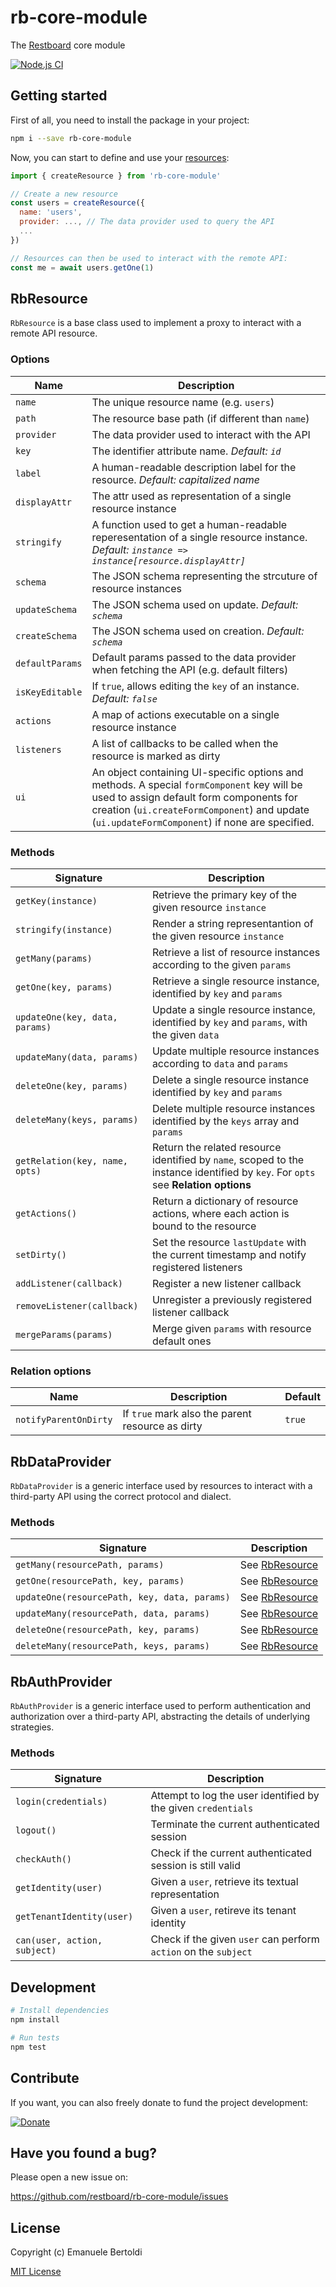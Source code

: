 # rb-core-module

The [Restboard](https://restboard.github.io/) core module

[![Node.js CI](https://github.com/restboard/rb-core-module/actions/workflows/node.js.yml/badge.svg)](https://github.com/restboard/rb-core-module/actions/workflows/node.js.yml)

## Getting started

First of all, you need to install the package in your project:

```bash
npm i --save rb-core-module
```

Now, you can start to define and use your [resources](#RbResource):

```js
import { createResource } from 'rb-core-module'

// Create a new resource
const users = createResource({
  name: 'users',
  provider: ..., // The data provider used to query the API
  ...
})

// Resources can then be used to interact with the remote API:
const me = await users.getOne(1)
```

## RbResource

`RbResource` is a base class used to implement a proxy to interact with a remote API resource.

### Options

| Name            | Description                                                                                                                                                                                                                             |
| --------------- | --------------------------------------------------------------------------------------------------------------------------------------------------------------------------------------------------------------------------------------- |
| `name`          | The unique resource name (e.g. `users`)                                                                                                                                                                                                 |
| `path`          | The resource base path (if different than `name`)                                                                                                                                                                                       |
| `provider`      | The data provider used to interact with the API                                                                                                                                                                                         |
| `key`           | The identifier attribute name. _Default: `id`_                                                                                                                                                                                          |
| `label`         | A human-readable description label for the resource. _Default: capitalized name_                                                                                                                                                        |
| `displayAttr`   | The attr used as representation of a single resource instance                                                                                                                                                                           |
| `stringify`     | A function used to get a human-readable reperesentation of a single resource instance. _Default: `instance => instance[resource.displayAttr]`_                                                                                          |
| `schema`        | The JSON schema representing the strcuture of resource instances                                                                                                                                                                        |
| `updateSchema`  | The JSON schema used on update. _Default: `schema`_                                                                                                                                                                                     |
| `createSchema`  | The JSON schema used on creation. _Default: `schema`_                                                                                                                                                                                   |
| `defaultParams` | Default params passed to the data provider when fetching the API (e.g. default filters)                                                                                                                                                 |
| `isKeyEditable` | If `true`, allows editing the `key` of an instance. _Default: `false`_                                                                                                                                                                  |
| `actions`       | A map of actions executable on a single resource instance                                                                                                                                                                               |
| `listeners`     | A list of callbacks to be called when the resource is marked as dirty                                                                                                                                                                   |
| `ui`            | An object containing UI-specific options and methods. A special `formComponent` key will be used to assign default form components for creation (`ui.createFormComponent`) and update (`ui.updateFormComponent`) if none are specified. |

### Methods

| Signature                      | Description    |
| ------------------------------ | -------------- |
| `getKey(instance)`             | Retrieve the primary key of the given resource `instance` |
| `stringify(instance)`          | Render a string representantion of the given resource `instance` |
| `getMany(params)`              | Retrieve a list of resource instances according to the given `params` |
| `getOne(key, params)`          | Retrieve a single resource instance, identified by `key` and `params` |
| `updateOne(key, data, params)` | Update a single resource instance, identified by `key` and `params`, with the given `data` |
| `updateMany(data, params)`     | Update multiple resource instances according to `data` and `params` |
| `deleteOne(key, params)`       | Delete a single resource instance identified by `key` and `params` |
| `deleteMany(keys, params)`     | Delete multiple resource instances identified by the `keys` array and `params` |
| `getRelation(key, name, opts)` | Return the related resource identified by `name`, scoped to the instance identified by `key`. For `opts` see **Relation options** |
| `getActions()`                 | Return a dictionary of resource actions, where each action is bound to the resource |
| `setDirty()`                   | Set the resource `lastUpdate` with the current timestamp and notify registered listeners |
| `addListener(callback)`        | Register a new listener callback |
| `removeListener(callback)`     | Unregister a previously registered listener callback |
| `mergeParams(params)`          | Merge given `params` with resource default ones |

### Relation options

| Name                  | Description                                      | Default           |
| --------------------- | ------------------------------------------------ | ----------------- |
| `notifyParentOnDirty` | If `true` mark also the parent resource as dirty | `true`            |

## RbDataProvider

`RbDataProvider` is a generic interface used by resources to interact with a
third-party API using the correct protocol and dialect.

### Methods

| Signature                                    | Description                   |
| -------------------------------------------- | ----------------------------- |
| `getMany(resourcePath, params)`              | See [RbResource](#RbResource) |
| `getOne(resourcePath, key, params)`          | See [RbResource](#RbResource) |
| `updateOne(resourcePath, key, data, params)` | See [RbResource](#RbResource) |
| `updateMany(resourcePath, data, params)`     | See [RbResource](#RbResource) |
| `deleteOne(resourcePath, key, params)`       | See [RbResource](#RbResource) |
| `deleteMany(resourcePath, keys, params)`     | See [RbResource](#RbResource) |

## RbAuthProvider

`RbAuthProvider` is a generic interface used to perform authentication and
authorization over a third-party API, abstracting the details of underlying
strategies.

### Methods

| Signature                    | Description                                                     |
| ---------------------------- | --------------------------------------------------------------- |
| `login(credentials)`         | Attempt to log the user identified by the given `credentials`   |
| `logout()`                   | Terminate the current authenticated session                     |
| `checkAuth()`                | Check if the current authenticated session is still valid       |
| `getIdentity(user)`          | Given a `user`, retrieve its textual representation             |
| `getTenantIdentity(user)`    | Given a `user`, retireve its tenant identity                    |
| `can(user, action, subject)` | Check if the given `user` can perform `action` on the `subject` |

## Development

```bash
# Install dependencies
npm install

# Run tests
npm test
```

## Contribute

If you want, you can also freely donate to fund the project development:

[![Donate](https://www.paypalobjects.com/en_US/i/btn/btn_donate_SM.gif)](https://paypal.me/EBertoldi)

## Have you found a bug?

Please open a new issue on:

<https://github.com/restboard/rb-core-module/issues>

## License

Copyright (c) Emanuele Bertoldi

[MIT License](http://en.wikipedia.org/wiki/MIT_License)
